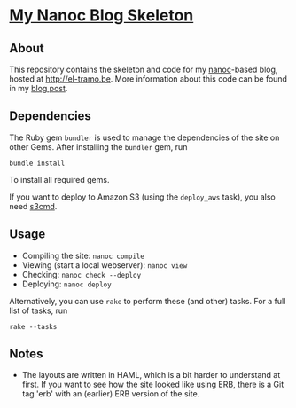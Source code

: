 # [My Nanoc Blog Skeleton](https://el-tramo.be/blog-skeleton)

## About

This repository contains the skeleton and code for my [nanoc](http://nanoc.ws)-based blog,
hosted at <http://el-tramo.be>. 
More information about this code can be found in my [blog post](https://el-tramo.be/blog/wordpress-to-nanoc).


## Dependencies

The Ruby gem `bundler` is used to manage the dependencies of the
site on other Gems. After installing the `bundler` gem, run

    bundle install

To install all required gems.

If you want to deploy to Amazon S3 (using the `deploy_aws` task), you also 
need [s3cmd](http://s3tools.org/s3cmd).

## Usage

- Compiling the site: `nanoc compile`
- Viewing (start a local webserver): `nanoc view`
- Checking: `nanoc check --deploy`
- Deploying: `nanoc deploy`

Alternatively, you can use `rake` to perform these (and other)
tasks. For a full list of tasks, run

    rake --tasks


## Notes

- The layouts are written in HAML, which is a bit harder to understand at first. If you
  want to see how the site looked like using ERB, there is a Git tag 'erb' with an (earlier) 
  ERB version of the site.

